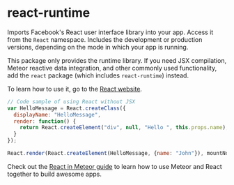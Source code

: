 # react-runtime

Imports Facebook's React user interface library into your app. Access it from
the `React` namespace. Includes the development or production versions,
depending on the mode in which your app is running.

This package only provides the runtime library. If you need JSX compilation,
Meteor reactive data integration, and other commonly used functionality, add
the `react` package (which includes `react-runtime`) instead.

To learn how to use it, go to the [React website](https://facebook.github.io/react/).

```js
// Code sample of using React without JSX
var HelloMessage = React.createClass({
  displayName: "HelloMessage",
  render: function() {
    return React.createElement("div", null, "Hello ", this.props.name);
  }
});

React.render(React.createElement(HelloMessage, {name: "John"}), mountNode);
```

Check out the [React in Meteor guide](http://react-in-meteor.readthedocs.org/en/latest/) to learn how to use Meteor and React
together to build awesome apps.
